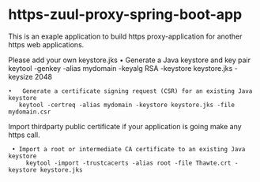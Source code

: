 # https-zuul-proxy-spring-boot-app
This is an exaple application to build https proxy-application for another https web applications.

Please add your own keystore.jks
    •	Generate a Java keystore and key pair
         keytool -genkey -alias mydomain -keyalg RSA -keystore keystore.jks -keysize 2048
    
    •	Generate a certificate signing request (CSR) for an existing Java keystore
       keytool -certreq -alias mydomain -keystore keystore.jks -file mydomain.csr

Import thirdparty public certificate if your application is going make any https call.

     • Import a root or intermediate CA certificate to an existing Java keystore
         keytool -import -trustcacerts -alias root -file Thawte.crt -keystore keystore.jks
